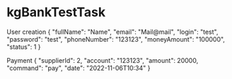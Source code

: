 # kgBankTestTask

User creation 
{
		"fullName": "Name",
    "email": "Mail@mail",
		"login": "test",
    "password": "test",
    "phoneNumber": "123123",
	  "moneyAmount": "100000",
    "status": 1
}

Payment
{
    "supplierId": 2,
    "account": "123123",
    "amount": 20000,
    "command": "pay",
    "date": "2022-11-06T10:34"
  }
